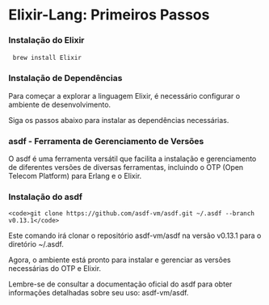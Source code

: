 <h1> Elixir-Lang: Primeiros Passos </h1>

<h3> Instalação do Elixir</h3>

<pre> <code>brew install Elixir</code></pre>

<h3> Instalação de Dependências </h3>

Para começar a explorar a linguagem Elixir, é necessário configurar o ambiente de desenvolvimento. 

Siga os passos abaixo para instalar as dependências necessárias.

<h3>asdf - Ferramenta de Gerenciamento de Versões</h3>

O asdf é uma ferramenta versátil que facilita a instalação e gerenciamento de diferentes versões de diversas ferramentas, incluindo o OTP (Open Telecom Platform) para Erlang e o Elixir.

<h3>Instalação do asdf</h3>


    <code>git clone https://github.com/asdf-vm/asdf.git ~/.asdf --branch v0.13.1</code>


Este comando irá clonar o repositório asdf-vm/asdf na versão v0.13.1 para o diretório ~/.asdf.

Agora, o ambiente está pronto para instalar e gerenciar as versões necessárias do OTP e Elixir.

Lembre-se de consultar a documentação oficial do asdf para obter informações detalhadas sobre seu uso: asdf-vm/asdf.
